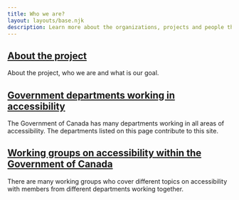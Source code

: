 ```yaml
---
title: Who we are?
layout: layouts/base.njk
description: Learn more about the organizations, projects and people that are working on accessibility within the Government of Canada.
---
```


<div class="row wb-eqht">
	<div class="col-md-6">
		<h2 class="h3"><a href="./dat/">About the project</a></h2>
About the project, who we are and what is our goal.
	</div>
	<div class="col-md-6">
		<h2 class="h3"><a href="./organizations">Government departments working in accessibility</a></h2>
The Government of Canada has many departments working in all areas of accessibility. The departments listed on this page contribute to this site.
	</div>
	<div class="col-md-6">
		<h2 class="h3"><a href="./workinggroups">Working groups on accessibility within the Government of Canada</a></h2>
There are many working groups who cover different topics on accessibility with members from different departments working together.
	</div>
</div>
